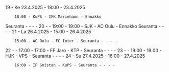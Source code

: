 19 - Ke 23.4.2025 - 18:00 - 23.4.2025
        
        18:00 - KuPS - IFK Mariehamn - Ennakko
Seuranta - - - -
20 -  - 19:00 - 19:00 - SJK - AC Oulu - Ennakko
Seuranta - - - -
21 - La 26.4.2025 - 15:00 - 26.4.2025
        
        15:00 - AC Oulu - FC Inter - Seuranta - - - -
22 -  - 17:00 - 17:00 - FF Jaro - KTP - Seuranta - - - -
23 -  - 19:00 - 19:00 - HJK - VPS - Seuranta - - - -
24 - Su 27.4.2025 - 16:00 - 27.4.2025
        
        16:00 - IF Gnistan - KuPS - Seuranta - - - -
